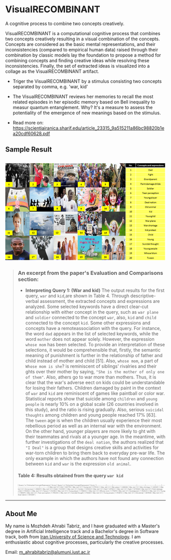 # VisualRECOMBINANT
A cognitive process to combine two concepts creatively.

VisualRECOMBINANT is a computational cognitive process that combines two concepts creatively resulting in a visual combination of the concepts. 
Concepts are considered as the basic mental representations, and their inconsistencies (compared to empirical human data) raised through their combination by classic models lay the foundation to  propose a method for combining concepts and finding creative ideas while resolving these inconsistencies. Finally, the set of extracted ideas is visualized into a collage as the VisualRECOMBINANT artifact.

- Triger the VisualRECOMBINANT by a stimulus consisting two concepts separated by comma, e.g. 'war, kid'
- The VisualRECOMBINANT reviews her memories to recall the most related episodes in her episodic memory based on Bell inequality to measur quantum entanglement. Why? It's a measure to assess the potentiality of the emergence of new meanings based on the stimulus.

- Read more on: https://scientiairanica.sharif.edu/article_23315_9a515211a86bc98820b1ea20cdf60628.pdf

## Sample Result
!['war, kid' combination result](https://github.com/mozhani/VisualRECOMBINANT/blob/main/image.png)
---
>
>### An excerpt from the paper's Evaluation and Comparisons section:
>- **Interpreting Query 1: (War and kid)** The output results for the first query, `war` and `kid`,are shown in Table 4. Through descriptive-verbal assessment, the extracted concepts and expressions are analyzed. Some selected keywords have a direct clear-cut relationship with either concept in the query, such as `war plane` and `soldier` connected to the concept `war`, also, `kid` and `child` connected to the concept `kid`. Some other expressions and concepts have a remoteassociation with the query. For instance, the word `dad` appears in the list of selected keywords, while the word `mother` does not appear solely. However, the expression `whose mom` has been selected. To provide an interpretation of these selections, it would be comprehensible that, firstly, the semantic meaning of punishment is further in the relationship of father and child instead of mother and child [51]. Also, `whose mom`, a part of `Whose mom is she`? is reminiscent of siblings' rivalries and their ghts over their mother by saying, `"She is the mother of only one of them"`. Also, athers go to war more than mothers. Thus, it is clear that the war's adverse eect on kids could be understandable for losing their fathers. Children damaged by paint in the context of `war` and `kid` are reminiscent of games like paintball or color war. Statistical reports show that suicide among `children` and `young people` is nearly 10% on a global scale (26 countries involved in this study), and the ratio is rising gradually. Also, serious `suicidal thoughts` among children and young people reached 17% [63]. The `tween` age is when the children usually experience their most rebellious period as well as an internal war with the environment. On the other hand, younger players are more likely to ght with their teammates and rivals at a younger age. In the meantime, with further investigations of the `deal nation`, the authors realized that `"I Deal"` is a group that designs creative skills and activities for war-torn children to bring them back to everyday pre-war life. The only example in which the authors have not found any connection between `kid` and `war` is the expression `old animal`.
> </div>
>
>#### Table 4: Results obtained from the query `war kid`
>
> <div style="font-size: 5px;">
>| Query       | α      | Extracted Concept/Expression   | Score     | Query       | α      | Extracted Concept/Expression    | Score     |
>|-------------|--------|--------------------------------|-----------|-------------|--------|---------------------------------|-----------|
>| War, kid    | 0.1    | Kid                           | 1.007755  | War, kid    | 0.1    | Young kid                      | 1.175520  |
>| War, kid    | 0.1    | War plane                     | 1.288066  | War, kid    | 0.1    | War shortage                   | 1.328281  |
>| War, kid    | 0.1    | Kid protest                   | 1.366631  | War, kid    | 0.1    | Child                          | 1.521401  |
>| War, kid    | 0.1    | Soldier                       | 1.553520  | War, kid    | 0.1    | Dad                            | 1.611623  |
>| War, kid    | 0.1    | Fight                         | 1.674464  | War, kid    | 0.1    | Paint damage child             | 1.705422  |
>| War, kid    | 0.1    | Tween                         | 1.722463  | War, kid    | 0.1    | Young player                   | 1.746632  |
>| War, kid    | 0.1    | Whose mom                     | 1.778314  | War, kid    | 0.1    | Grandparent                    | 1.780024  |
>| War, kid    | 0.1    | Young                         | 1.786975  | War, kid    | 0.1    | Teen perception                | 1.791293  |
>| War, kid    | 0.1    | Suicidal thought              | 1.792821  | War, kid    | 0.1    | Young people                   | 1.793872  |
>| War, kid    | 0.1    | Old animal                    | 1.801590  | War, kid    | 0.1    | Deal nation                    | 1.813097  |
>
> </div>
---
## About Me
My name is Mozhdeh Ahrabi Tabriz, and I have graduated with a Master's degree in Artificial Intelligence track and a Bachelor's degree in Software track, both from [Iran University of Science and Technology](https://iust.ac.ir). I am enthusiastic about cognitive processes, particularly the creative processes. 

Email: m_ahrabitabriz@alumuni.iust.ac.ir
